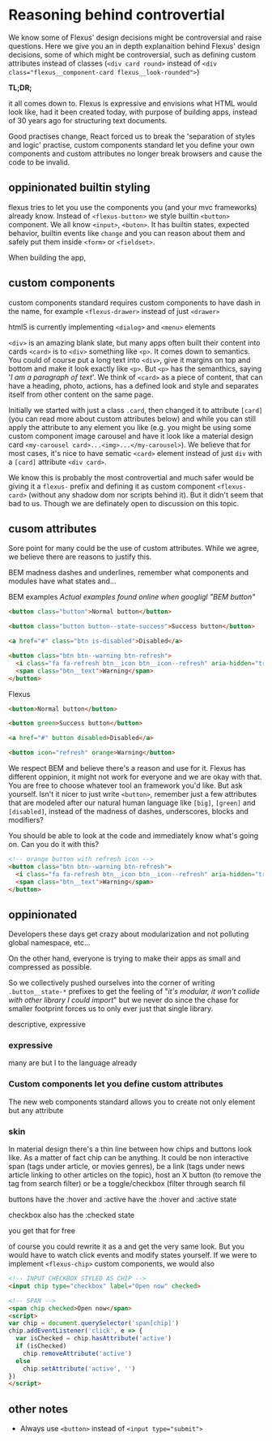 # Reasoning behind controvertial 

We know some of Flexus' design decisions might be controversial and raise questions. 
Here we give you an in depth explanaition behind Flexus' design decisions, some of which might be controversial, such as defining custom attributes instead of classes (`<div card round>` instead of `<div class="flexus__component-card flexus__look-rounded">`)

**TL;DR;**

it all comes down to. Flexus is expressive and envisions what HTML would look like, had it been created today, with purpose of building apps, instead of 30 years ago for structuring text documents.

Good practises change, React forced us to break the 'separation of styles and logic' practise, custom components standard let you define your own components and custom attributes no longer break browsers and cause the code to be invalid.


## oppinionated builtin styling

flexus tries to let you use the components you (and your mvc frameworks) already know. Instead of `<flexus-button>` we style builtin `<button>` component. We all know `<input>`, `<buton>`. It has builtin states, expected behavior, builtin events like `change` and you can reason about them and safely put them inside `<form>` or `<fieldset>`.

When building the app, 

## custom components

custom components standard requires custom components to have dash in the name, for example `<flexus-drawer>` instead of just `<drawer>`

html5 is currently implementing `<dialog>` and `<menu>` elements

`<div>` is an amazing blank slate, but many apps often built their content into cards
`<card>` is to `<div>` something like `<p>`. It comes down to semantics. You could of course put a long text into `<div>`, give it margins on top and bottom and make it look exactly like `<p>`. But `<p>` has the semanthics, saying '*I am a paragraph of text*'.
We think of `<card>` as a piece of content, that can have a heading, photo, actions, has a defined look and style and separates itself from other content on the same page.

Initially we started with just a class `.card`, then changed it to attribute `[card]` (you can read more about custom attributes below) and while you can still apply the attribute to any element you like (e.g. you might be using some custom component image carousel and have it look like a material design card `<my-carousel card>...<img>...</my-carousel>`). We believe that for most cases, it's nice to have sematic `<card>` element instead of just `div` with a `[card]` attribute `<div card>`.

We know this is probably the most controvertial and much safer would be giving it a `flexus-` prefix and defining it as custom component `<flexus-card>` (without any shadow dom nor scripts behind it). But it didn't seem that bad to us. Though we are definately open to discussion on this topic.

## cusom attributes

Sore point for many could be the use of custom attributes. While we agree, we believe there are reasons to justify this.

BEM madness
dashes and underlines, remember what components and modules have what states and...

BEM examples
*Actual examples found online when googligl "BEM button"*
```html
<button class="button">Normal button</button>

<button class="button button--state-success">Success button</button>

<a href="#" class="btn is-disabled">Disabled</a>

<button class="btn btn--warning btn-refresh">
  <i class="fa fa-refresh btn__icon btn__icon--refresh" aria-hidden="true"></i>
  <span class="btn__text">Warning</span>
</button>
```

Flexus
```html
<button>Normal button</button>

<button green>Success button</button>

<a href="#" button disabled>Disabled</a>

<button icon="refresh" orange>Warning</button>
```

We respect BEM and believe there's a reason and use for it. Flexus has different oppinion, it might not work for everyone and we are okay with that. You are free to choose whatever tool an framework you'd like. But ask yourself. Isn't it nicer to just write `<button>`, remember just a few attributes that are modeled after our natural human language like `[big]`, `[green]` and `[disabled]`, instead of the madness of dashes, underscores, blocks and modifiers?

You should be able to look at the code and immediately know what's going on. Can you do it with this?

```html
<!-- orange button with refresh icon -->
<button class="btn btn--warning btn-refresh">
  <i class="fa fa-refresh btn__icon btn__icon--refresh" aria-hidden="true"></i>
  <span class="btn__text">Warning</span>
</button>
```

## oppinionated

Developers these days get crazy about modularization and not polluting global namespace, etc...

On the other hand, everyone is trying to make their apps as small and compressed as possible.

So we collectively pushed ourselves into the corner of writing `.button__state-*` prefixes to get the feeling of "*it's modular, it won't collide with other library I could import*" but we never do since the chase for smaller footprint forces us to only ever just that single library.

descriptive, expressive

### expressive
many are but I to the language already
### Custom components let you define custom attributes
The new web components standard allows you to create not only element but any attribute

### skin 
In material design there's a thin line between how chips and buttons look like. 
As a matter of fact chip can be anything. It could be  non interactive span (tags under article, or movies genres), be a link (tags under news article linking to other articles on the topic), host an X button (to remove the tag from search filter) or be a toggle/checkbox (filter through search fil

buttons have the :hover and :active
have the :hover and :active state

checkbox also has the :checked state

you get that for free

of course you could rewrite it as a <span> and get the very same look. But you would have to watch click events and modify states yourself. If we were to implement `<flexus-chip>` custom components, we would also 
```html
<!-- INPUT CHECKBOX STYLED AS CHIP -->
<input chip type="checkbox" label="Open now" checked>

<!-- SPAN -->
<span chip checked>Open now</span>
<script>
var chip = document.querySelector('span[chip]')
chip.addEventListener('click', e => {
  var isChecked = chip.hasAttribute('active')
  if (isChecked)
    chip.removeAttribute('active')
  else
    chip.setAttribute('active', '')
})
</script>
```



## other notes

* Always use `<button>` instead of `<input type="submit">`